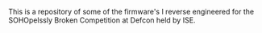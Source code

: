 This is a repository of some of the firmware's I reverse engineered for the SOHOpelssly Broken Competition at Defcon held by ISE.
